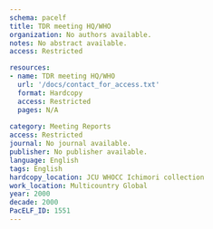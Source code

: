 ```yaml
---
schema: pacelf
title: TDR meeting HQ/WHO
organization: No authors available.
notes: No abstract available.
access: Restricted

resources:
- name: TDR meeting HQ/WHO
  url: '/docs/contact_for_access.txt'
  format: Hardcopy
  access: Restricted
  pages: N/A
 
category: Meeting Reports
access: Restricted
journal: No journal available.
publisher: No publisher available. 
language: English 
tags: English 
hardcopy_location: JCU WHOCC Ichimori collection
work_location: Multicountry Global
year: 2000
decade: 2000
PacELF_ID: 1551
---
```

